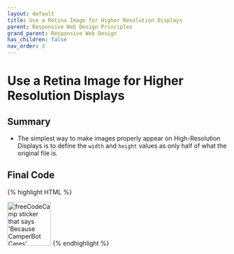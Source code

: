 ```yaml
---
layout: default
title: Use a Retina Image for Higher Resolution Displays
parent: Responsive Web Design Principles
grand_parent: Responsive Web Design
has_children: false
nav_order: 3
---
```

# Use a Retina Image for Higher Resolution Displays
## Summary
- The simplest way to make images properly appear on High-Resolution Displays is to define the `width` and `height` values as only half of what the original file is.

## Final Code

{% highlight HTML %}
<style>
  img {
    width: 100px;
    height: 100px;
  }
</style>

<img src="https://s3.amazonaws.com/freecodecamp/FCCStickers-CamperBot200x200.jpg" alt="freeCodeCamp sticker that says 'Because CamperBot Cares'">
{% endhighlight %}